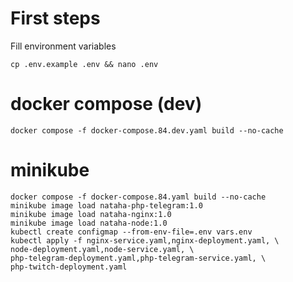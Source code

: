 # First steps
Fill environment variables 
```
cp .env.example .env && nano .env
```

# docker compose (dev)
```
docker compose -f docker-compose.84.dev.yaml build --no-cache
```

# minikube

```
docker compose -f docker-compose.84.yaml build --no-cache
minikube image load nataha-php-telegram:1.0
minikube image load nataha-nginx:1.0
minikube image load nataha-node:1.0
kubectl create configmap --from-env-file=.env vars.env
kubectl apply -f nginx-service.yaml,nginx-deployment.yaml, \ 
node-deployment.yaml,node-service.yaml, \ 
php-telegram-deployment.yaml,php-telegram-service.yaml, \ 
php-twitch-deployment.yaml
```